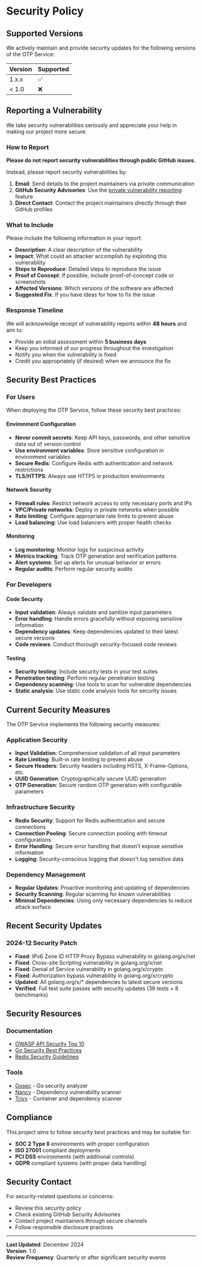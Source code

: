 # Security Policy

## Supported Versions

We actively maintain and provide security updates for the following versions of the OTP Service:

| Version | Supported          |
| ------- | ------------------ |
| 1.x.x   | :white_check_mark: |
| < 1.0   | :x:                |

## Reporting a Vulnerability

We take security vulnerabilities seriously and appreciate your help in making our project more secure.

### How to Report

**Please do not report security vulnerabilities through public GitHub issues.**

Instead, please report security vulnerabilities by:

1. **Email**: Send details to the project maintainers via private communication
2. **GitHub Security Advisories**: Use the [private vulnerability reporting](https://github.com/mdastpak/otp-service/security/advisories) feature
3. **Direct Contact**: Contact the project maintainers directly through their GitHub profiles

### What to Include

Please include the following information in your report:

- **Description**: A clear description of the vulnerability
- **Impact**: What could an attacker accomplish by exploiting this vulnerability
- **Steps to Reproduce**: Detailed steps to reproduce the issue
- **Proof of Concept**: If possible, include proof-of-concept code or screenshots
- **Affected Versions**: Which versions of the software are affected
- **Suggested Fix**: If you have ideas for how to fix the issue

### Response Timeline

We will acknowledge receipt of vulnerability reports within **48 hours** and aim to:

- Provide an initial assessment within **5 business days**
- Keep you informed of our progress throughout the investigation
- Notify you when the vulnerability is fixed
- Credit you appropriately (if desired) when we announce the fix

## Security Best Practices

### For Users

When deploying the OTP Service, follow these security best practices:

#### Environment Configuration
- **Never commit secrets**: Keep API keys, passwords, and other sensitive data out of version control
- **Use environment variables**: Store sensitive configuration in environment variables
- **Secure Redis**: Configure Redis with authentication and network restrictions
- **TLS/HTTPS**: Always use HTTPS in production environments

#### Network Security
- **Firewall rules**: Restrict network access to only necessary ports and IPs
- **VPC/Private networks**: Deploy in private networks when possible
- **Rate limiting**: Configure appropriate rate limits to prevent abuse
- **Load balancing**: Use load balancers with proper health checks

#### Monitoring
- **Log monitoring**: Monitor logs for suspicious activity
- **Metrics tracking**: Track OTP generation and verification patterns
- **Alert systems**: Set up alerts for unusual behavior or errors
- **Regular audits**: Perform regular security audits

### For Developers

#### Code Security
- **Input validation**: Always validate and sanitize input parameters
- **Error handling**: Handle errors gracefully without exposing sensitive information
- **Dependency updates**: Keep dependencies updated to their latest secure versions
- **Code reviews**: Conduct thorough security-focused code reviews

#### Testing
- **Security testing**: Include security tests in your test suites
- **Penetration testing**: Perform regular penetration testing
- **Dependency scanning**: Use tools to scan for vulnerable dependencies
- **Static analysis**: Use static code analysis tools for security issues

## Current Security Measures

The OTP Service implements the following security measures:

### Application Security
- **Input Validation**: Comprehensive validation of all input parameters
- **Rate Limiting**: Built-in rate limiting to prevent abuse
- **Secure Headers**: Security headers including HSTS, X-Frame-Options, etc.
- **UUID Generation**: Cryptographically secure UUID generation
- **OTP Generation**: Secure random OTP generation with configurable parameters

### Infrastructure Security
- **Redis Security**: Support for Redis authentication and secure connections
- **Connection Pooling**: Secure connection pooling with timeout configurations
- **Error Handling**: Secure error handling that doesn't expose sensitive information
- **Logging**: Security-conscious logging that doesn't log sensitive data

### Dependency Management
- **Regular Updates**: Proactive monitoring and updating of dependencies
- **Security Scanning**: Regular scanning for known vulnerabilities
- **Minimal Dependencies**: Using only necessary dependencies to reduce attack surface

## Recent Security Updates

### 2024-12 Security Patch
- **Fixed**: IPv6 Zone ID HTTP Proxy Bypass vulnerability in golang.org/x/net
- **Fixed**: Cross-site Scripting vulnerability in golang.org/x/net  
- **Fixed**: Denial of Service vulnerability in golang.org/x/crypto
- **Fixed**: Authorization bypass vulnerability in golang.org/x/crypto
- **Updated**: All golang.org/x/* dependencies to latest secure versions
- **Verified**: Full test suite passes with security updates (39 tests + 8 benchmarks)

## Security Resources

### Documentation
- [OWASP API Security Top 10](https://owasp.org/www-project-api-security/)
- [Go Security Best Practices](https://github.com/OWASP/Go-SCP)
- [Redis Security Guidelines](https://redis.io/docs/management/security/)

### Tools
- [Gosec](https://github.com/securecodewarrior/gosec) - Go security analyzer
- [Nancy](https://github.com/sonatypecommunity/nancy) - Dependency vulnerability scanner
- [Trivy](https://github.com/aquasecurity/trivy) - Container and dependency scanner

## Compliance

This project aims to follow security best practices and may be suitable for:

- **SOC 2 Type II** environments with proper configuration
- **ISO 27001** compliant deployments
- **PCI DSS** environments (with additional controls)
- **GDPR** compliant systems (with proper data handling)

## Security Contact

For security-related questions or concerns:

- Review this security policy
- Check existing GitHub Security Advisories
- Contact project maintainers through secure channels
- Follow responsible disclosure practices

---

**Last Updated**: December 2024  
**Version**: 1.0  
**Review Frequency**: Quarterly or after significant security events
